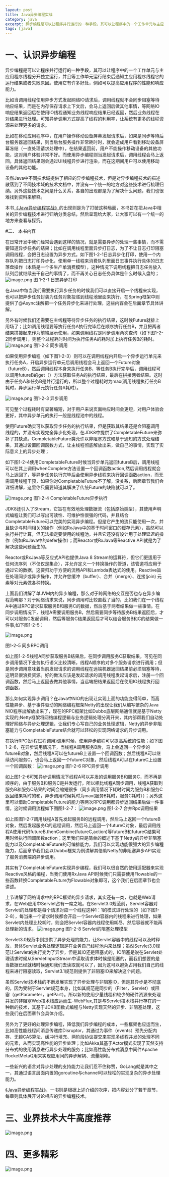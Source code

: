 ```yaml
---
layout: post
title: Java异步编程实战
category: java
excerpt: 异步编程是可以让程序并行运行的一种手段，其可以让程序中的一个工作单元与主应用程序线程分开独立运行，并且等工作单元运行结束后通知主应用程序线程它的运行结果或者失败原因。使用它有许多好处，例如可以提高应用程序的性能和响应能力。
tags: [java]
---
```


# 一、认识异步编程
异步编程是可以让程序并行运行的一种手段，其可以让程序中的一个工作单元与主应用程序线程分开独立运行，并且等工作单元运行结束后通知主应用程序线程它的运行结果或者失败原因。使用它有许多好处，例如可以提高应用程序的性能和响应能力。

比如当调用线程使用异步方式发起网络IO请求后，调用线程就不会同步阻塞等待响应结果，而是在内存保存请求上下文后，会马上返回后做其他事情，等网络IO响应结果返回后在使用IO线程通知业务线程响应结果已经返回，然后业务线程在对结果进行处理。可知异步调用方式提高了线程的利用率，让系统有更多的线程资源来处理更多的请求。
    
    
比如在移动应用程序中，在用户操作移动设备屏幕发起请求后，如果是同步等待后台服务器返回结果，则当后台服务操作非常耗时时，就会造成用户看到移动设备屏幕冻结（一直处理请求处理中），在结果返回前，用户不能操作移动设备的其他功能，这对用户体验非常不好。而使用异步编程则当发起请求后，调用线程会马上返回，具体返回结果则会通过UI线程异步进行渲染，而在这期间用户可以使用移动设备的其他功能。

虽然Java中不同技术域提供了相应的异步编程技术，但是对异步编程技术的描述散落到了不同技术域的技术文档中，并没有一个统一的地方对这些技术进行梳理归纳。另外这些技术之间是什么关系，各自的出现都是为了解决什么问题，我们也很难找到资料来解释。

本书[《Java异步编程实战》]([https://item.jd.com/12778422.html](https://item.jd.com/12778422.html))的出现则是为了打破这种局面，本书旨在把Java中相关的异步编程技术进行归纳分类总结，然后呈现给大家，让大家可以有一个统一的地方来查看与探究。


#二、 本书内容

在日常开发中我们经常会遇到这样的情况，就是需要异步的处理一些事情，而不需要知道异步任务的结果；比如在调用线程里面异步打日志，为了不让日志打印阻塞调用线程，会把日志设置为异步方式。如下图1-2-1日志异步化打印，使用一个内存队列把日志打印异步化，使用单一线程来消费队列里面日志事件执行具体的日志落盘操作（本质是一个多生产单消费模型），这种情况下调用线程把日志任务放入队列后就继续去干自己的事情了，而不再关心日志任务具体是什么时候入盘的；
![image.png](https://upload-images.jianshu.io/upload_images/5879294-5badf08eb800a7db.png?imageMogr2/auto-orient/strip%7CimageView2/2/w/1240)
图 1-2-1 日志异步打印


在Java中每当我们需要执行异步任务的时候我们可以直接开启一个线程来实现，也可以把异步任务封装为任务对象投递到线程池里面来执行，在Spring框架中则提供了@Async注解把一个任务异步化来进行处理，这些内容会在后面章节具体讲解。

另外有时候我们还需要在主线程等待异步任务的执行结果，这时候Future就排上用场了；比如调用线程要等执行任务A执行完毕后在顺序执行任务B，并且把两者结果拼接起来作为前端展示使用，如果调用线程是同步调用两次查询（如下图1-2-2同步调用），则整个过程耗时时间为执行任务A的耗时加上执行任务B的耗时。
![image.png](https://upload-images.jianshu.io/upload_images/5879294-df0ee3e58f834dd7.png?imageMogr2/auto-orient/strip%7CimageView2/2/w/1240)
图1-2-2 同步调用

如果使用异步编程（如下图1-2-3）则可以在调用线程内开启一个异步运行单元来执行任务A，开启异步运行单元后调用线程会马上返回一个Future对象（futureB），然后调用线程本身来执行任务B，等任务B执行完毕后，调用线程可以调用futureB的get（）方法获取任务A的执行结果，最后在拼接两者结果。这时由于任务A和任务B是并行运行的，所以整个过程耗时为max(调用线程执行任务B耗时，异步运行单元执行任务A耗时）。

![image.png](https://upload-images.jianshu.io/upload_images/5879294-8336367ed2724888.png?imageMogr2/auto-orient/strip%7CimageView2/2/w/1240)
图1-2-3 异步调用

可见整个过程耗时有显著缩短，对于用户来说页面响应时间会更短，对用户体验会更好，其中异步单元的执行一般是线程池中的线程。

使用Future确实可以获取异步任务的执行结果，但是获取其结果还是会阻塞调用线程的，并没有实现完全异步化处理，在JDK8中提供了CompletableFuture来弥补了其缺点。CompletableFuture类允许以非阻塞方式和基于通知的方式处理结果，其通过设置回调函数方式，让主线程彻底解放出来，做自己的事情，实现了实际意义上的异步处理；

如下图1-2-4使用CompletableFuture时候当异步单元返回futureB后，调用线程可以在其上调用whenComplete方法设置一个回调函数action,然后调用线程就会马上返回了，等异步任务执行完毕后会使用异步线程来执行回调函数action，而无需调用线程干预，如果你对CompletableFuture不了解，没关系，后面章节我们会详细讲解，这里你只需要知道其解决了传统Future的缺陷就可以了。

![image.png](https://upload-images.jianshu.io/upload_images/5879294-4f70469be083c946.png?imageMogr2/auto-orient/strip%7CimageView2/2/w/1240)
图1-2-4 CompletableFuture异步执行

JDK8还引入了Stream，它旨在有效地处理数据流（包括原始类型），其使用声明式编程让我们可以写出可读性、可维护性很强的代码，并且结合CompletableFuture可以完美的实现异步编程。但是它产生的流只能使用一次，并且缺少与时间相关的操作（例如RxJava中的基于时间窗口的缓存元素），虽然可以执行并行计算，但无法指定要使用的线程池。并且它还没有设计用于处理延迟的操作（例如RxJava中的defer操作）；而Reactor或RxJava等Reactive API就是为了解决这些问题而生的。


Reactor或RxJava等反应式API也提供Java 8 Stream的运算符，但它们更适用于任何流序列（不仅仅是集合），并允许定义一个转换操作的管道，该管道将应用于通过它的数据，这要归功于方便的流畅API和Lambda表达式的使用。Reactive旨在处理同步或异步操作，并允许您缓冲（buffer）、合并（merge）、连接(join) 元素等对元素做各种转换。

上面我们讲解了单JVM内的异步编程，那么对于跨网络的交互是否也存在异步编程范畴那？对于网络请求来说，同步调用时比较直截了当的，比如我们在一个线程A中通过RPC请求获取服务B和服务C的数据，然后基于两者结果做一些事情。在同步调用情况下，线程A需要调用服务B，然后需要同步等待服务B结果返回后，才可以对服务C发起调用，然后等服务C结果返回后才可以结合服务B和C的结果做一件事,如下图1-2-5：

![image.png](https://upload-images.jianshu.io/upload_images/5879294-d7d682583e8eeb42.png?imageMogr2/auto-orient/strip%7CimageView2/2/w/1240)

图1-2-5 同步RPC调用

如上图1-2-5线程A同步获取服务B结果后，在同步调用服务C获取结果，可见在同步调用情况下业务执行语义比较清晰，线程A顺序的对多个服务请求进行调用；但是同步调用意味着当前发起请求的调用线程在远端机器返回结果前必须阻塞等待，这明显很浪费资源。好的做法应该是发起请求的调用线程发起请求后，注册一个回调函数，然后马上返回去做其他事情，当远端把结果返回后在使用IO线程执行回调函数。

那么如何实现异步调用？在Java中NIO的出现让实现上面的功能变得简单，而高性能异步、基于事件驱动的网络编程框架Netty的出现让我们从编写繁杂的Java NIO程序出解放出来了，现在的RPC框架比如Dubbo底层网络通信就是基于Netty实现的;Netty框架将网络编程逻辑与业务逻辑处理分离开来，其内部帮我们自动处理好网络与异步处理逻辑，让我们专心写自己的业务处理逻辑，Netty的异步非阻塞能力与CompletableFuture结合就可以轻松的实现网络请求的异步调用。

在执行RPC(远程过程调用)调用时候，使用异步编程可以提高系统的性能；如下图1-2-6，在异步调用情况下，当线程A调用服务B后，马上会返回一个异步的futureB对象，然后线程A可以在futureB上设置一个回调函数；然后线程A可以继续访问服务C，也会马上返回一个futureC对象，然后线程A可以在futureC上设置一个回调函数：
![image.png](https://upload-images.jianshu.io/upload_images/5879294-4b95800bcd9656dd.png?imageMogr2/auto-orient/strip%7CimageView2/2/w/1240)
图1-2-6 RPC异步调用

如上图1-2-6可知异步调用情况下线程A可以并发的调用服务B和服务C，而不再是顺序的，由于服务B和服务C是并发运行，所以相比线程A同步调用，线程A获取到服务B和服务C结果的时间会缩短很多（同步调用情况下耗时时间为服务B和服务C返回结果耗时的和，异步调用时候耗时为max(服务B耗时，服务C耗时））；另外这里可以借助CompletableFuture的能力等两次RPC调用都异步返回结果后做一件事情，这时候调用流程如下图图1-2-7：
![image.png](https://upload-images.jianshu.io/upload_images/5879294-1a0983469fb425de.png?imageMogr2/auto-orient/strip%7CimageView2/2/w/1240)
图1-2-7 合并Rpc调用结果

如上图图1-2-7调用线程A首先发起服务B的远程调用，然后马上返回一个futureB对象，然后发起服务C的远程调用，然后马上返回一个futureC对象，最后调用线程A使用代码futureB.thenCombine(futureC,action)等futureB和futureC结果可用时候执行回调函数action；这里我们只是简单的概述下基于Netty的异步非阻塞能力以及CompletableFuture的可编排能力，我们可以实现功能很强大的异步编程能力，后面章节我们会以Dubbo框架为例讲解其借助Netty的非阻塞异步API实现了服务消费端的异步调用。

其实有了CompletableFuture实现异步编程，我们可以很自然的使用适配器来实现Reactive风格的编程，当我们使用RxJava API时候我们只需要使用Flowable的一些函数转换CompletableFuture为Flowable对象即可，这个我们在后面章节也会讲述。

上节讲解了网络请求中的RPC框架的异步请求，其实还有一类，也就是Web请求，在Web应用中Servlet占有一席之地。在Servlet3.0规范前，Servlet容器对Servlet的处理都是每个请求对应一个线程这种1：1的模式进行处理的（如下图1-2-8），每当来一个请求时候都会开启一个Servlet容器内的线程来进行处理，如果Servlet内处理比较耗时，则会把Servlet容器内线程使用耗尽，然后容器就不能再处理新的请求。
![image.png](https://upload-images.jianshu.io/upload_images/5879294-d378ede7d803b482.png?imageMogr2/auto-orient/strip%7CimageView2/2/w/1240)
图1-2-8 Servlet的阻塞处理模型

Servlet3.0规范中则提供了异步处理的能力，让Servlet容器中的线程可以及时释放，具体Servlet业务处理逻辑是在业务自己线程池内来处理；虽然Servlet3.0规范让Servlet的执行变为了异步，但是其IO还是阻塞式的，IO阻塞是说在Servlet处理请求时候从ServletInputStream中读取请求体时候是阻塞的，而我们想要的是当数据已经就绪时候通知我们去读取就可以了，因为这可以避免占用我们自己的线程来进行阻塞读取，Servlet3.1规范则提供了非阻塞IO来解决这个问题。

虽然Servlet技术栈的不断发展实现了异步处理与非阻塞IO，但是其异步是不彻底的，因为受制于Servlet规范本身，比如其规范是同步的（Filter，Servlet）或阻塞（getParameter，getPart）。所以新的使用少量线程和较少的硬件资源来处理并发的非阻塞Web技术栈应运而生-WebFlux,其是与Servlet技术栈并行存在的一种新的技术，其基于JDK8函数式编程与Netty实现天然的异步、非阻塞处理，这些我们在后面章节会具体介绍。

另外为了更好的处理异步编程，降低我们异步编程的成本，一些框架也应运而生，比如高性能线程间消息传递库Disruptor，其通过为事件（events）预先分配内存、无锁CAS算法、缓冲行填充、两阶段协议提交来实现多线程并发的处理不同的元素，从而实现高性能的异步处理；比如Akka其基于Actor模式实现了天然支持分布式的使用消息进行异步处理的服务；比如高性能分布式消息中间件Apache RocketMetaQ用来实现应用间的异步解耦、流量削峰。

一些新兴的语言对异步处理的支持能力让我们忍不住称赞，GoLang就是其中之一，其通过语言层面内置的goroutine与channel可以轻松的实现复杂的异步处理能力。

[《Java异步编程实战》](https://links.jianshu.com/go?to=%255Bhttps%3A%2F%2Fitem.jd.com%2F12778422.html%255D%28https%3A%2F%2Fitem.jd.com%2F12778422.html%29)，一书则是根据上述介绍的次序，把内容划分了若干章节，每章则具体展开讨论相应的异步编程技术。

# 三、业界技术大牛高度推荐
![image.png](https://upload-images.jianshu.io/upload_images/5879294-d0e8fc10dd6dd932.png?imageMogr2/auto-orient/strip%7CimageView2/2/w/1240)

# 四、更多精彩

![image.png](https://upload-images.jianshu.io/upload_images/5879294-1a06dd50396a7ae9.png?imageMogr2/auto-orient/strip%7CimageView2/2/w/1240)
